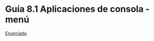 # Guía 8.1 Aplicaciones de consola - menú

[Enunciado](https://docs.google.com/document/d/13iQsrpjseKgJUyzTX7YxbTiMgx6qvgif/preview)
